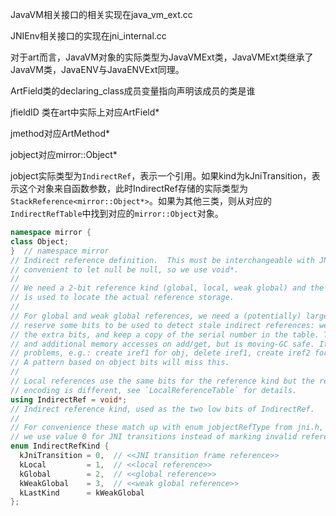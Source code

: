 JavaVM相关接口的相关实现在java_vm_ext.cc

JNIEnv相关接口的实现在jni_internal.cc

对于art而言，JavaVM对象的实际类型为JavaVMExt类，JavaVMExt类继承了JavaVM类，JavaENV与JavaENVExt同理。



ArtField类的declaring_class成员变量指向声明该成员的类是谁



jfieldID 类在art中实际上对应ArtField*

jmethod对应ArtMethod*

jobject对应mirror::Object*

jobject实际类型为`IndirectRef`，表示一个引用。如果kind为kJniTransition，表示这个对象来自函数参数，此时IndirectRef存储的实际类型为`StackReference<mirror::Object*>`。如果为其他三类，则从对应的`IndirectRefTable`中找到对应的`mirror::Object`对象。
```c++
namespace mirror {
class Object;
}  // namespace mirror
// Indirect reference definition.  This must be interchangeable with JNI's jobject, and it's
// convenient to let null be null, so we use void*.
//
// We need a 2-bit reference kind (global, local, weak global) and the rest of the `IndirectRef`
// is used to locate the actual reference storage.
//
// For global and weak global references, we need a (potentially) large table index and we also
// reserve some bits to be used to detect stale indirect references: we put a serial number in
// the extra bits, and keep a copy of the serial number in the table. This requires more memory
// and additional memory accesses on add/get, but is moving-GC safe. It will catch additional
// problems, e.g.: create iref1 for obj, delete iref1, create iref2 for same obj, lookup iref1.
// A pattern based on object bits will miss this.
//
// Local references use the same bits for the reference kind but the rest of their `IndirectRef`
// encoding is different, see `LocalReferenceTable` for details.
using IndirectRef = void*;
// Indirect reference kind, used as the two low bits of IndirectRef.
//
// For convenience these match up with enum jobjectRefType from jni.h, except that
// we use value 0 for JNI transitions instead of marking invalid reference type.
enum IndirectRefKind {
  kJniTransition = 0,  // <<JNI transition frame reference>>
  kLocal         = 1,  // <<local reference>>
  kGlobal        = 2,  // <<global reference>>
  kWeakGlobal    = 3,  // <<weak global reference>>
  kLastKind      = kWeakGlobal
};
```
